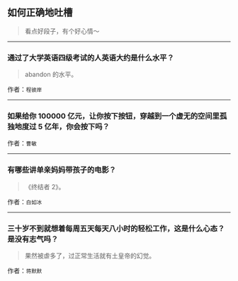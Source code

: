 ## 如何正确地吐槽

> 看点好段子，有个好心情～


 
---

### 通过了大学英语四级考试的人英语大约是什么水平？

> abandon 的水平。


作者：`程彼岸`

---

### 如果给你 100000 亿元，让你按下按钮，穿越到一个虚无的空间里孤独地度过 5 亿年，你会按下吗？

> 


作者：`曹敏`

---

### 有哪些讲单亲妈妈带孩子的电影？

> 《终结者 2》。


作者：`白如冰`

---

### 三十岁不到就想着每周五天每天八小时的轻松工作，这是什么心态？是没有志气吗？

> 果然被虐多了，过正常生活就有土皇帝的幻觉。


作者：`蒋默默`